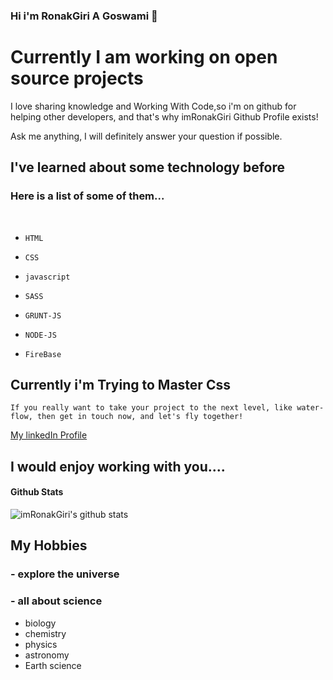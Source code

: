 ### Hi i'm RonakGiri A Goswami 👋

<!-- - 🔭 I’m currently working on... -->

# Currently I am working on open source projects

I love sharing knowledge and Working With Code,so i'm on github for helping other developers, and that's why imRonakGiri Github Profile exists!

<!-- - 💬 Ask me about ... -->

 Ask me anything, I will definitely answer your question if possible.

<!-- - 🌱 I’m currently learning ... -->

 ## I've learned about some technology before

 ### Here is a list of some of them...

<br>

- `HTML`

- `CSS`

- `javascript`

- `SASS`

- `GRUNT-JS`

- `NODE-JS`

- `FireBase`

## Currently i'm Trying to Master Css

<!-- - ⚡ Fun fact: ... -->

`If you really want to take your project to the next level, like water-flow, then get in touch now, and let's fly together!`

<!-- - 📫 How to reach me: ... -->

[My linkedIn Profile](https://www.linkedin.com/in/imRonakGiri)
## I would enjoy working with you....

#### Github Stats

![imRonakGiri's github stats](https://github-readme-stats.vercel.app/api?username=imRonakGiri&count_private=true&theme=tokyonight&hide=contribs,prs)


## My Hobbies

### - explore the universe

### - all about science
  - biology 
  - chemistry
  - physics
  - astronomy 
  - Earth science



<!-- - 🤔 I’m looking for help with ... -->

<!-- - 😄 Pronouns: ... -->

<!-- - 👯 I’m looking to collaborate on ... -->
